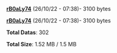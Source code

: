 [**rB0aLy74**](/data/rB0aLy74.txt) (26/10/22 - 07:38)- 3100 bytes

[**rB0aLy74**](/data/rB0aLy74.txt) (26/10/22 - 07:38)- 3100 bytes

**Total Datas**: 302

**Total Size**: 1.52 MB / 1.5 MB